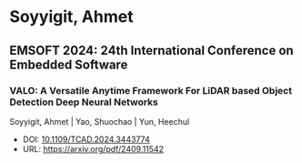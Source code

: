 # Soyyigit, Ahmet

## EMSOFT 2024: 24th International Conference on Embedded Software

### VALO: A Versatile Anytime Framework For LiDAR based Object Detection Deep Neural Networks
Soyyigit, Ahmet | Yao, Shuochao | Yun, Heechul
* DOI: [10.1109/TCAD.2024.3443774](https://doi.org/10.1109/TCAD.2024.3443774)
* URL: <https://arxiv.org/pdf/2409.11542>

